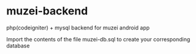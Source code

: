 muzei-backend
=============

php(codeigniter) + mysql backend for muzei android app

Import the contents of the file muzei-db.sql to create your corresponding database
